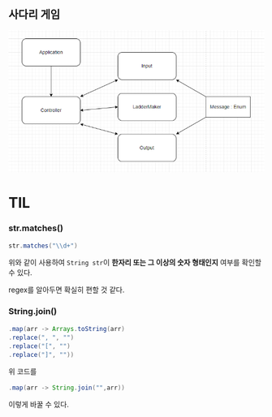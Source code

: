 ## 사다리 게임

![](img.png)

# TIL

### str.matches()
```java
str.matches("\\d+")
```
위와 같이 사용하여 `String str`이 **한자리 또는 그 이상의 숫자 형태인지** 여부를 확인할 수 있다.

regex를 알아두면 확실히 편할 것 같다.
### String.join()
```java
.map(arr -> Arrays.toString(arr)
.replace(", ", "")
.replace("[", "")
.replace("]", ""))
```
위 코드를
```java
.map(arr -> String.join("",arr))
```
이렇게 바꿀 수 있다.
